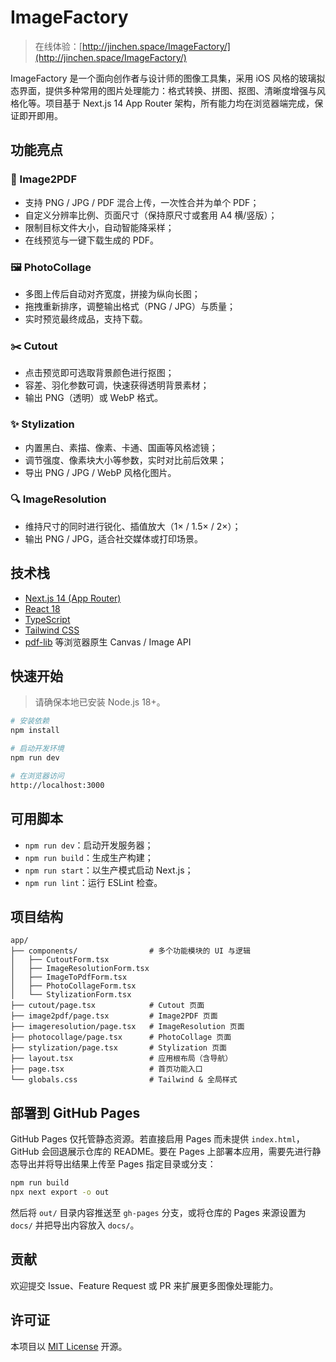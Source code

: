 # ImageFactory

> 在线体验：[http://jinchen.space/ImageFactory/](http://jinchen.space/ImageFactory/)

ImageFactory 是一个面向创作者与设计师的图像工具集，采用 iOS 风格的玻璃拟态界面，提供多种常用的图片处理能力：格式转换、拼图、抠图、清晰度增强与风格化等。项目基于 Next.js 14 App Router 架构，所有能力均在浏览器端完成，保证即开即用。

## 功能亮点

### 🔄 Image2PDF
- 支持 PNG / JPG / PDF 混合上传，一次性合并为单个 PDF；
- 自定义分辨率比例、页面尺寸（保持原尺寸或套用 A4 横/竖版）；
- 限制目标文件大小，自动智能降采样；
- 在线预览与一键下载生成的 PDF。

### 🖼️ PhotoCollage
- 多图上传后自动对齐宽度，拼接为纵向长图；
- 拖拽重新排序，调整输出格式（PNG / JPG）与质量；
- 实时预览最终成品，支持下载。

### ✂️ Cutout
- 点击预览即可选取背景颜色进行抠图；
- 容差、羽化参数可调，快速获得透明背景素材；
- 输出 PNG（透明）或 WebP 格式。

### ✨ Stylization
- 内置黑白、素描、像素、卡通、国画等风格滤镜；
- 调节强度、像素块大小等参数，实时对比前后效果；
- 导出 PNG / JPG / WebP 风格化图片。

### 🔍 ImageResolution
- 维持尺寸的同时进行锐化、插值放大（1× / 1.5× / 2×）；
- 输出 PNG / JPG，适合社交媒体或打印场景。

## 技术栈

- [Next.js 14 (App Router)](https://nextjs.org/)
- [React 18](https://react.dev/)
- [TypeScript](https://www.typescriptlang.org/)
- [Tailwind CSS](https://tailwindcss.com/)
- [pdf-lib](https://pdf-lib.js.org/) 等浏览器原生 Canvas / Image API

## 快速开始

> 请确保本地已安装 Node.js 18+。

```bash
# 安装依赖
npm install

# 启动开发环境
npm run dev

# 在浏览器访问
http://localhost:3000
```

## 可用脚本

- `npm run dev`：启动开发服务器；
- `npm run build`：生成生产构建；
- `npm run start`：以生产模式启动 Next.js；
- `npm run lint`：运行 ESLint 检查。

## 项目结构

```
app/
├── components/                # 多个功能模块的 UI 与逻辑
│   ├── CutoutForm.tsx
│   ├── ImageResolutionForm.tsx
│   ├── ImageToPdfForm.tsx
│   ├── PhotoCollageForm.tsx
│   └── StylizationForm.tsx
├── cutout/page.tsx            # Cutout 页面
├── image2pdf/page.tsx         # Image2PDF 页面
├── imageresolution/page.tsx   # ImageResolution 页面
├── photocollage/page.tsx      # PhotoCollage 页面
├── stylization/page.tsx       # Stylization 页面
├── layout.tsx                 # 应用根布局（含导航）
├── page.tsx                   # 首页功能入口
└── globals.css                # Tailwind & 全局样式
```

## 部署到 GitHub Pages

GitHub Pages 仅托管静态资源。若直接启用 Pages 而未提供 `index.html`，GitHub 会回退展示仓库的 README。要在 Pages 上部署本应用，需要先进行静态导出并将导出结果上传至 Pages 指定目录或分支：

```bash
npm run build
npx next export -o out
```

然后将 `out/` 目录内容推送至 `gh-pages` 分支，或将仓库的 Pages 来源设置为 `docs/` 并把导出内容放入 `docs/`。

## 贡献

欢迎提交 Issue、Feature Request 或 PR 来扩展更多图像处理能力。

## 许可证

本项目以 [MIT License](./LICENSE) 开源。
